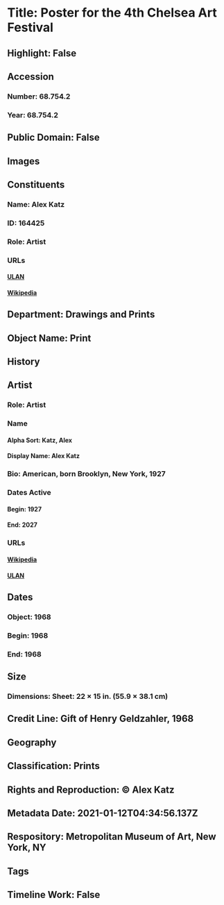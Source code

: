 # Title: Poster for the 4th Chelsea Art Festival
## Highlight: False
## Accession
### Number: 68.754.2
### Year: 68.754.2
## Public Domain: False
## Images
## Constituents
### Name: Alex Katz
### ID: 164425
### Role: Artist
### URLs
#### [ULAN](http://vocab.getty.edu/page/ulan/500022493)
#### [Wikipedia](https://www.wikidata.org/wiki/Q919265)
## Department: Drawings and Prints
## Object Name: Print
## History
## Artist
### Role: Artist
### Name
#### Alpha Sort: Katz, Alex
#### Display Name: Alex Katz
### Bio: American, born Brooklyn, New York, 1927
### Dates Active
#### Begin: 1927
#### End: 2027
### URLs
#### [Wikipedia](https://www.wikidata.org/wiki/Q919265)
#### [ULAN](http://vocab.getty.edu/page/ulan/500022493)
## Dates
### Object: 1968
### Begin: 1968
### End: 1968
## Size
### Dimensions: Sheet: 22 × 15 in. (55.9 × 38.1 cm)
## Credit Line: Gift of Henry Geldzahler, 1968
## Geography
## Classification: Prints
## Rights and Reproduction: © Alex Katz
## Metadata Date: 2021-01-12T04:34:56.137Z
## Respository: Metropolitan Museum of Art, New York, NY
## Tags
## Timeline Work: False